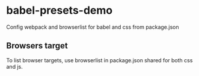 # babel-presets-demo
Config webpack and browserlist for babel and css from package.json


## Browsers target

To list browser targets, use browserlist in package.json shared for both css and js.